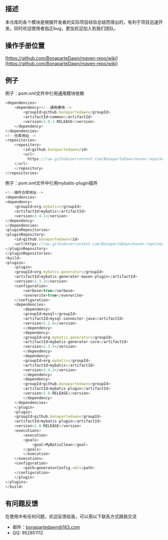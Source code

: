 ## 描述
本仓库的各个模块是根据开发者的实际项目经验总结而得出的，有利于项目迅速开发。同时欢迎使用者指正bug，更加欢迎加入到我们团队。
## 操作手册位置
[https://github.com/BonaparteDawn/maven-repo/wiki](https://github.com/BonaparteDawn/maven-repo/wiki)
## 例子
例子：pom.xml文件中引用通用模块依赖
```javascript
<dependencies>
    <dependency><!--通用模块-->
        <groupId>github.bonapartedawn</groupId>
        <artifactId>common</artifactId>
        <version>1.0.1-RELEASE</version>
    </dependency>
</dependencies>
<!--仓库地址-->
<repositories>
    <repository>
        <id>github.bonapartedawn</id>
        <url>
	      https://raw.githubusercontent.com/BonaparteDawn/maven-repo/master/releases
	</url>
    </repository>
</repositories>
```
例子：pom.xml文件中引用mybatis-plugin插件
```javascript
<!--插件仓库地址-->
<dependencies>
<dependency>
    <groupId>org.mybatis</groupId>
    <artifactId>mybatis</artifactId>
    <version>3.4.1</version>
</dependency>
</dependencies>
<pluginRepositories>
<pluginRepository>
    <id>github.bonapartedawn</id>
    <url>https://raw.githubusercontent.com/BonaparteDawn/maven-repo/master/releases</url>
</pluginRepository>
</pluginRepositories>
<build>
<plugins>
    <plugin>
	<groupId>org.mybatis.generator</groupId>
	<artifactId>mybatis-generator-maven-plugin</artifactId>
	<version>1.3.2</version>
	<configuration>
	    <verbose>true</verbose>
	    <overwrite>true</overwrite>
	</configuration>
	<dependencies>
	    <dependency>
		<groupId>mysql</groupId>
		<artifactId>mysql-connector-java</artifactId>
		<version>5.1.6</version>
	    </dependency>
	    <dependency>
		<groupId>org.mybatis.generator</groupId>
		<artifactId>mybatis-generator-core</artifactId>
		<version>1.3.5</version>
	    </dependency>
	    <dependency>
		<groupId>org.mybatis</groupId>
		<artifactId>mybatis</artifactId>
		<version>3.4.1</version>
	    </dependency>
	    <dependency>
		<groupId>github.bonapartedawn</groupId>
		<artifactId>mybatis-plugin</artifactId>
		<version>1.0-RELEASE</version>
	    </dependency>
	</dependencies>
    </plugin>
    <plugin>
	<groupId>github.bonapartedawn</groupId>
	<artifactId>mybatis-plugin</artifactId>
	<version>1.0-RELEASE</version>
	<executions>
	    <execution>
		<goals>
		    <goal>MyBatisClean</goal>
		</goals>
	    </execution>
	</executions>
	<configuration>
	    <path>generatorConfig.xml</path>
	</configuration>
    </plugin>
</plugins>
</build>
```
## 有问题反馈
在使用中有任何问题，欢迎反馈给我，可以用以下联系方式跟我交流
* 邮件：bonapartedawn@163.com
*  QQ: 952851112
